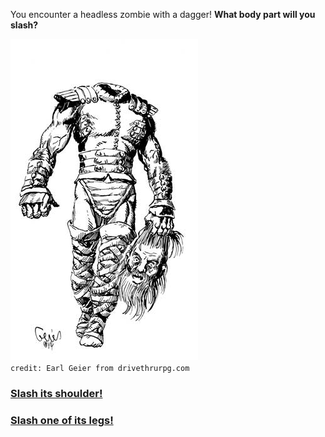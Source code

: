 You encounter a headless zombie with a dagger! **What body part will you slash?**

![zombie](../images/headless.jpg)  
`credit: Earl Geier from drivethrurpg.com` 

### [Slash its shoulder!](shoulder-slash.md)
### [Slash one of its legs!](leg-slash.md)
